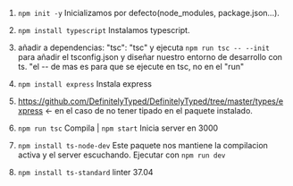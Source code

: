 1. `npm init -y` Inicializamos por defecto(node_modules, package.json...).

1. `npm install typescript` Instalamos typescript.

1. añadir a dependencias: "tsc": "tsc" y ejecuta `npm run tsc -- --init` para añadir el tsconfig.json y diseñar nuestro entorno de desarrollo con ts. "el -- de mas es para que se ejecute en tsc, no en el "run"

1. `npm install express` Instala express

1. https://github.com/DefinitelyTyped/DefinitelyTyped/tree/master/types/express <- en el caso de no tener tipado en el paquete instalado.

1. `npm run tsc` Compila | `npm start` Inicia server en 3000

1. `npm install ts-node-dev` Este paquete nos mantiene la compilacion activa y el server escuchando. Ejecutar con `npm run dev`

1. `npm install ts-standard` linter 37.04 